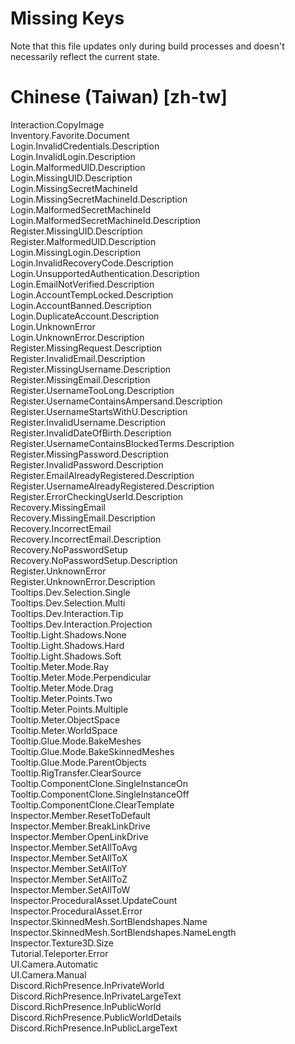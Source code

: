 # Missing Keys
Note that this file updates only during build processes and doesn't necessarily reflect the current state.

# Chinese (Taiwan) [zh-tw]
Interaction.CopyImage  
Inventory.Favorite.Document  
Login.InvalidCredentials.Description  
Login.InvalidLogin.Description  
Login.MalformedUID.Description  
Login.MissingUID.Description  
Login.MissingSecretMachineId  
Login.MissingSecretMachineId.Description  
Login.MalformedSecretMachineId  
Login.MalformedSecretMachineId.Description  
Register.MissingUID.Description  
Register.MalformedUID.Description  
Login.MissingLogin.Description  
Login.InvalidRecoveryCode.Description  
Login.UnsupportedAuthentication.Description  
Login.EmailNotVerified.Description  
Login.AccountTempLocked.Description  
Login.AccountBanned.Description  
Login.DuplicateAccount.Description  
Login.UnknownError  
Login.UnknownError.Description  
Register.MissingRequest.Description  
Register.InvalidEmail.Description  
Register.MissingUsername.Description  
Register.MissingEmail.Description  
Register.UsernameTooLong.Description  
Register.UsernameContainsAmpersand.Description  
Register.UsernameStartsWithU.Description  
Register.InvalidUsername.Description  
Register.InvalidDateOfBirth.Description  
Register.UsernameContainsBlockedTerms.Description  
Register.MissingPassword.Description  
Register.InvalidPassword.Description  
Register.EmailAlreadyRegistered.Description  
Register.UsernameAlreadyRegistered.Description  
Register.ErrorCheckingUserId.Description  
Recovery.MissingEmail  
Recovery.MissingEmail.Description  
Recovery.IncorrectEmail  
Recovery.IncorrectEmail.Description  
Recovery.NoPasswordSetup  
Recovery.NoPasswordSetup.Description  
Register.UnknownError  
Register.UnknownError.Description  
Tooltips.Dev.Selection.Single  
Tooltips.Dev.Selection.Multi  
Tooltips.Dev.Interaction.Tip  
Tooltips.Dev.Interaction.Projection  
Tooltip.Light.Shadows.None  
Tooltip.Light.Shadows.Hard  
Tooltip.Light.Shadows.Soft  
Tooltip.Meter.Mode.Ray  
Tooltip.Meter.Mode.Perpendicular  
Tooltip.Meter.Mode.Drag  
Tooltip.Meter.Points.Two  
Tooltip.Meter.Points.Multiple  
Tooltip.Meter.ObjectSpace  
Tooltip.Meter.WorldSpace  
Tooltip.Glue.Mode.BakeMeshes  
Tooltip.Glue.Mode.BakeSkinnedMeshes  
Tooltip.Glue.Mode.ParentObjects  
Tooltip.RigTransfer.ClearSource  
Tooltip.ComponentClone.SingleInstanceOn  
Tooltip.ComponentClone.SingleInstanceOff  
Tooltip.ComponentClone.ClearTemplate  
Inspector.Member.ResetToDefault  
Inspector.Member.BreakLinkDrive  
Inspector.Member.OpenLinkDrive  
Inspector.Member.SetAllToAvg  
Inspector.Member.SetAllToX  
Inspector.Member.SetAllToY  
Inspector.Member.SetAllToZ  
Inspector.Member.SetAllToW  
Inspector.ProceduralAsset.UpdateCount  
Inspector.ProceduralAsset.Error  
Inspector.SkinnedMesh.SortBlendshapes.Name  
Inspector.SkinnedMesh.SortBlendshapes.NameLength  
Inspector.Texture3D.Size  
Tutorial.Teleporter.Error  
UI.Camera.Automatic  
UI.Camera.Manual  
Discord.RichPresence.InPrivateWorld  
Discord.RichPresence.InPrivateLargeText  
Discord.RichPresence.InPublicWorld  
Discord.RichPresence.PublicWorldDetails  
Discord.RichPresence.InPublicLargeText  

